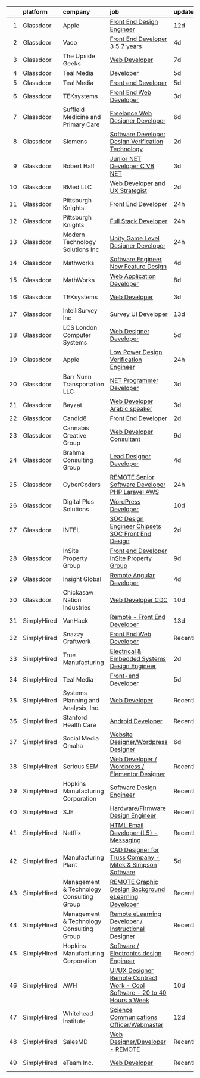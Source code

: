 

|    | platform    | company                                  | job                                                                                                                                                                                                                                                                                                                                                                                                                                                                                                                                                                                                                                                                                                                                                                                                                                                                                                                                                                                                                                                                                                                                                                                                                                                                                                                                                                                                                                                                           | update_time   | location                   |
|---:|:------------|:-----------------------------------------|:------------------------------------------------------------------------------------------------------------------------------------------------------------------------------------------------------------------------------------------------------------------------------------------------------------------------------------------------------------------------------------------------------------------------------------------------------------------------------------------------------------------------------------------------------------------------------------------------------------------------------------------------------------------------------------------------------------------------------------------------------------------------------------------------------------------------------------------------------------------------------------------------------------------------------------------------------------------------------------------------------------------------------------------------------------------------------------------------------------------------------------------------------------------------------------------------------------------------------------------------------------------------------------------------------------------------------------------------------------------------------------------------------------------------------------------------------------------------------|:--------------|:---------------------------|
|  1 | Glassdoor   | Apple                                    | [Front End Design Engineer](https://www.glassdoor.com/partner/jobListing.htm?pos=112&ao=1110586&s=58&guid=00000183c0c29f768f0e905c532032a1&src=GD_JOB_AD&t=SR&vt=w&cs=1_d05fc129&cb=1665386324374&jobListingId=1008165557587&cpc=C4A69CCDBB3B9599&jrtk=3-0-1gf0c581ni9h7801-1gf0c582c28im000-04c930a621fc3334--6NYlbfkN0BvKrLyj5gPmtZO9T8euul8TCxuuKNOtzRJOomxnwSEodTz2Bc-sPZlMlNbJQ5kKAsLWW-ZI3xeZmVdhvpBKIE-vP4LyOkEmkl3FcDztiAkG6M1lI8fp64GKa3FQ6i6eu4PLkaHQ7DaXsRvqe5zJNUOvjeqEqn9hggdKRGlOVE_o_LjVm89cEiryojxtGzNJnFd0yKRghUy6gPPgZ3yfunf7IdsOEsBxpb0D1c48_BwR4GGjLBolW-CP1eRGhAP4myOH9ovgxVWNobfUwavjmb-BNOUmRFzO76yAcAV_xdiuBDjvhssFv7yp3oZypV4QCeqhlHQtgHWYRWREdl4HK-izkxtuRVeJLxLEh7WkUCK43LNnTLB20a6TjtD49al_dGkIRjgwgOM9oi9yTfVQHrk-1cikGyJtaIGe1HDBXtYA_fXsLhTrANF06eObKw11fCpm-4bXaG36Co7XFHTwyVHSp5NJNCmzZDizlAi-8KLC5PFk3xFe4x_X7N02QdH-Y5qaokZvdjUg2rKK-lRBBxquKINm-kDsc-7FQlOE9gY8V48OnlFPV4mGXGxuf1xu_GtwuKiWs44Jd8MKuXj9pdjAFmeerQ-QtYjy9JdTfODWUHV2h2Mq9W6NxPEalLYVmlguObqIJTBIHRF_LVccI6coV6LEwSKRpg9mfkigOOVIu7DjWilAOJWeN7GtvoVGi2a7t6B7GEyvUlLJctmvR0cpNZmcG8clGkAKTL_VSkIQh6pzGMrVdQy0rCE2Hmo6GW9P-lnlVaFYouQnfTW6DplzcL-HeSvUFTtK0LE2DdcB932TSfojY9SsJRd8ttydte3jHVw7C4MZ4JSZh5EMqTDGUoDMLHgAysWEiVPLgABJzlxyIMY-dPAbSIwcSMJJV6GEeZBHzyNs5qCQpK5cRGEjn3XYkUhRDN7rxcyGzv1oayTJXZkE8abodsrA_pgLV_RZsxoQXw-skj322s0F3Ny-tEnMFsTeSw3sbo8YcsFlbBCXaut_ygD9z54sMbHNHM%3D)                                                                                 | 12d           | Beaverton, OR              |
|  2 | Glassdoor   | Vaco                                     | [Front End Developer 3  5 7 years ](https://www.glassdoor.com/partner/jobListing.htm?pos=114&ao=1110586&s=58&guid=00000183c0c29f768f0e905c532032a1&src=GD_JOB_AD&t=SR&vt=w&ea=1&cs=1_f8aa5347&cb=1665386324374&jobListingId=1008186490765&cpc=9908D8D4413DBB8A&jrtk=3-0-1gf0c581ni9h7801-1gf0c582c28im000-33324a48cc3255c4--6NYlbfkN0D_sybMACCpf9B-677oK5j6rPldVB6BlrVvFjO_o-GJZbzuF-qh4PxErFUqfUsv_6tmygoDA_OLyVcN6bWQS5SMyyB1G0IeOkI6Iyvij_EPwNUC8GuqJLAmoDHm55S8-Vszm7tDRY2xq8MIZihuMNNPffBHG12GaKDUMYhMLXFSRodkN2Q-Ra9VR4wm7bzSR_xBdmEd2_nqa41uKwZ8OO6ELq_D6WdFp-yESPpn9EQi7ymXeULyaxRCe3U75KMMQkKuyJ0KiiFcq2PzSNQN49d6AqE8A1t70p6coYxN-Sjo3NoiJBZNu2HfaGRPC3FbjvnkFYNdvjx5SI8ObKEJQxdLhjEIv4cwZG43uTeImCDCJlWiL8EsUsie3WcslaDM6vezpYLONVpfkiiZn6qfWbLv9I9mub-Q4xTtZO-Cyx5J4QbxsBkgxZBrSjqsDaBLWvulsrBaW6wd1YcqzqtEVbvYyfT3nr0kFmL3_dW4i83XF6ZKy1g04xt_KPmo9yUIJuCPZfgboA2rjnu3Oe3iTG_hzAl1IZD5x-K2L-ETsVoN8A%3D%3D)                                                                                                                                                                                                                                                                                                                                                                                                                                                                                                                                                      | 4d            | Remote                     |
|  3 | Glassdoor   | The Upside Geeks                         | [Web Developer](https://www.glassdoor.com/partner/jobListing.htm?pos=119&ao=1136043&s=58&guid=00000183c0c29f768f0e905c532032a1&src=GD_JOB_AD&t=SR&vt=w&ea=1&cs=1_6d93fe5c&cb=1665386324375&jobListingId=1008178767645&jrtk=3-0-1gf0c581ni9h7801-1gf0c582c28im000-ea9f8498722fb7b6-)                                                                                                                                                                                                                                                                                                                                                                                                                                                                                                                                                                                                                                                                                                                                                                                                                                                                                                                                                                                                                                                                                                                                                                                           | 7d            | Remote                     |
|  4 | Glassdoor   | Teal Media                               | [Developer](https://www.glassdoor.com/partner/jobListing.htm?pos=125&ao=1136043&s=58&guid=00000183c0c29f768f0e905c532032a1&src=GD_JOB_AD&t=SR&vt=w&ea=1&cs=1_9d9e8f4c&cb=1665386324375&jobListingId=1008184559819&jrtk=3-0-1gf0c581ni9h7801-1gf0c582c28im000-8ab280b39f5193df-)                                                                                                                                                                                                                                                                                                                                                                                                                                                                                                                                                                                                                                                                                                                                                                                                                                                                                                                                                                                                                                                                                                                                                                                               | 5d            | Remote                     |
|  5 | Glassdoor   | Teal Media                               | [Front end Developer](https://www.glassdoor.com/partner/jobListing.htm?pos=123&ao=1136043&s=58&guid=00000183c0c29f768f0e905c532032a1&src=GD_JOB_AD&t=SR&vt=w&ea=1&cs=1_23e2519c&cb=1665386324375&jobListingId=1008184571518&jrtk=3-0-1gf0c581ni9h7801-1gf0c582c28im000-57a8411c43225a26-)                                                                                                                                                                                                                                                                                                                                                                                                                                                                                                                                                                                                                                                                                                                                                                                                                                                                                                                                                                                                                                                                                                                                                                                     | 5d            | Remote                     |
|  6 | Glassdoor   | TEKsystems                               | [Front End Web Developer](https://www.glassdoor.com/partner/jobListing.htm?pos=118&ao=1110586&s=58&guid=00000183c0c29f768f0e905c532032a1&src=GD_JOB_AD&t=SR&vt=w&cs=1_0276e254&cb=1665386324374&jobListingId=1008189019747&cpc=3BA4CE39D5B5DEF5&jrtk=3-0-1gf0c581ni9h7801-1gf0c582c28im000-fbf2cabf986e1614--6NYlbfkN0AuKz8EBO1xHDEL7V2YF9xF3dC_I9B9i-Zw2Jh8clPMK3KTieKealHQySFBD4L6FvME83c6PDteb1UyafllUy008E2B9L8xoxWNUhVptMQd-Q2EGfQoyYPZZ7tHa26_wDbaZRkLhd4rRHrwvsqT6bTwubpvfFO5p7reBu7cIWUkzcrYc6wdCx0WuFp34xlJn9SzuHmF5lQZ-RcKFM0sr091ScHbWw_h3PlpIy6JQw54-L468BuCVtbAnjTTSqxch44aaGPGIyV0YknxOPmAsqEvkYW3RePXln4hPLYABrtDG2or9vMR2hq6NmheqjTpzsVo1rwDsg7VjCMQXFDQ9TeVYNw0C1_GfXD71vMOMt1_VdWMtTdwsIG8tGHfmAageNjJFdHOJrP4AkO3Py8vlJZr7mZeM4KhBHV-lKZL3OpeRiA651c3Az_gijAmlsyXZrTfT8px9PYxhg_w6bI2b3wHQojDRwQLW5omgdX9G83nFJXvbGwaJoyn2Oklk4fYoDD7D7EzV3ydcGRzM2vM7nN5QUxzfqdNUb_nbB6ZDjnEssOAXbPz-W9x4gtTQ2Sh34yKJzxvFY2Eokn7NhAQgKsE-DIBekpkRKXnSdijZs1VJtsxRizKdJ1FD9llBo0uAkI7ZtMxN2nF9vSS-0vWZOb63wgVQyNJPt-TaDY_B7jCrk8WL70vJHmWYpG5Qvi5cDPj3VFkpQj1-erpu9-7R8xmpb5ar7qLGNfpNuH4n1_uQU-QjWm50zWJR_HHGib5rdFZ2j9-rBDrbuoewoqWOUIcYj7aHGJ4xkK9onu9MxI8CBEFt2qVYtsCZnwqG5Qr-79tpcu7hhK1x9cfo_sI4wP_maNcDWJo2HtVZI1OOKN6rPdvigf-qCLkZJI2ydrDLh-CY8ba6qgBw3WJn9iX9HfNGGFusSkz6i7u6ZMNWkJA6bohGOGdu3v2zw3uOwXAg-x99iNj0eYbuN5PohIooHYv)                                                                                                                                 | 3d            | Palmyra, WI                |
|  7 | Glassdoor   | Suffield Medicine and Primary Care       | [Freelance Web Designer Developer](https://www.glassdoor.com/partner/jobListing.htm?pos=128&ao=1136043&s=58&guid=00000183c0c29f768f0e905c532032a1&src=GD_JOB_AD&t=SR&vt=w&ea=1&cs=1_eb1eab4e&cb=1665386324375&jobListingId=1008181407224&jrtk=3-0-1gf0c581ni9h7801-1gf0c582c28im000-ea92a465539777bb-)                                                                                                                                                                                                                                                                                                                                                                                                                                                                                                                                                                                                                                                                                                                                                                                                                                                                                                                                                                                                                                                                                                                                                                        | 6d            | Suffield, CT               |
|  8 | Glassdoor   | Siemens                                  | [Software Developer Design Verification Technology](https://www.glassdoor.com/partner/jobListing.htm?pos=124&ao=1136043&s=58&guid=00000183c0c29f768f0e905c532032a1&src=GD_JOB_AD&t=SR&vt=w&cs=1_ce33aad6&cb=1665386324375&jobListingId=1008193401675&jrtk=3-0-1gf0c581ni9h7801-1gf0c582c28im000-6492478dd79f118e-)                                                                                                                                                                                                                                                                                                                                                                                                                                                                                                                                                                                                                                                                                                                                                                                                                                                                                                                                                                                                                                                                                                                                                            | 2d            | Wilsonville, OR            |
|  9 | Glassdoor   | Robert Half                              | [Junior  NET Developer  C    VB NET ](https://www.glassdoor.com/partner/jobListing.htm?pos=116&ao=1110586&s=58&guid=00000183c0c29f768f0e905c532032a1&src=GD_JOB_AD&t=SR&vt=w&ea=1&cs=1_f078bc1b&cb=1665386324374&jobListingId=1008190165770&cpc=F41FEAB56D215062&jrtk=3-0-1gf0c581ni9h7801-1gf0c582c28im000-e9c50b261fc2e00d--6NYlbfkN0CpzDdaQkua3np5pkmj49lKioZwmwxQ-yx5plwbYmV_M0-UVVHCKd08x4FEDMIXEeJhMZCKQNAh6MONJSIfTp4jZ5Sg7mnGO8XMapuLuNUkMqpzcbNBSWN73UmVMntAbW1OyITNKcbhQV_SYIfKDRlPrH66GxjnBzeVZ1vQ46m5MTuCtsvasrKQsAIkCDnJvbKQf1EAXu3CtyNgIctlWq-wSTNSh6mivQqfFKeceX3sWaBpxHi9ZgTiX2hCb5tdH19NR_RY2pFp_b5xbr7cZGwp_vCa1LDD2eO5aBEsnBLlTf85rfCzHqG-WDrKdBE-_aZcpVII6VIxlJWDWnDzvMuKZERzGRH8Z7bpVCcSeTSQ0SGncF9bhV_8BiA-ZAWyfxc46iAT_IeTWxczyXJ_ftYYk65sxUTjJnoszfiK-9d37yXM84dvjw7ATJaxFdDaZYAAqzO_AVa6dCS65qmsZHW9ebe96-3mYFtKyd2GAbyV8jqY5g_s5M8pHYnV5d2j7Aw9tgQBDcc_y-KFDWy5ss_OLDa8L4xx59E5aZAemor_SOiEodwhScNKaKvDGF-83x9Bjfz58Vq-GQ%3D%3D)                                                                                                                                                                                                                                                                                                                                                                                                                                                                                                                    | 3d            | Granger, IA                |
| 10 | Glassdoor   | RMed  LLC                                | [Web Developer and UX Strategist](https://www.glassdoor.com/partner/jobListing.htm?pos=104&ao=1110586&s=58&guid=00000183c0c29f768f0e905c532032a1&src=GD_JOB_AD&t=SR&vt=w&ea=1&cs=1_e3d8c859&cb=1665386324372&jobListingId=1008192028963&cpc=147D4D73437F2C39&jrtk=3-0-1gf0c581ni9h7801-1gf0c582c28im000-b3285b892562d17f--6NYlbfkN0DtbQ5ulEED-yS1Y7iy87mDfAw2YjY0f3MhyEw4ECtleh5TBLsIyY0-2UrvkV_ayp8jlusfPMwwQHRFFF_qigbR5L-reuvQfUWFa4AheDYml4bP_ratDlgWzqjo8sxNFL1Q_Tsv15Ih9CnOvSw4FgD2Wf4vIBUEmg9XLJ57GoE8cN7yQ_KLhFOxEKzqwU7yhYT9smU1jt7Pkh4__llsrf0eDg-LYXPaAPowk6L1kaD507bVdKrWDPB9JdQ0njGmBvq4i1PYcN81lN-1mypOxHC1e0zoS92U_8qXlKQjBi7_PBCIqS7REJAWZ_NyP7DznqlbBtqbts7Tgsp1uQXFRhlDaSmpV1i2eopYYcK2txMXElRZZd8s2vlVkZTrpbAA8RamYYMu5iaTh10pbgpZKm2ksKnDz-QXQDlHmmJDBX1bOcdkAdRbgeMGX-blxUFTeIUAwkgtEFllcp5q8AmJKTHMD2jT67HVwwTtRWrbW5YYVEYaG-jmTd4RMjxOcYw7e7051aJLUwZZvLmY6SGEVVt7)                                                                                                                                                                                                                                                                                                                                                                                                                                                                                                                                                                                    | 2d            | St Thomas                  |
| 11 | Glassdoor   | Pittsburgh Knights                       | [Front End Developer](https://www.glassdoor.com/partner/jobListing.htm?pos=121&ao=1136043&s=58&guid=00000183c0c29f768f0e905c532032a1&src=GD_JOB_AD&t=SR&vt=w&ea=1&cs=1_037cb035&cb=1665386324375&jobListingId=1008194582833&jrtk=3-0-1gf0c581ni9h7801-1gf0c582c28im000-295691341e420105-)                                                                                                                                                                                                                                                                                                                                                                                                                                                                                                                                                                                                                                                                                                                                                                                                                                                                                                                                                                                                                                                                                                                                                                                     | 24h           | Pittsburgh, PA             |
| 12 | Glassdoor   | Pittsburgh Knights                       | [Full Stack Developer](https://www.glassdoor.com/partner/jobListing.htm?pos=127&ao=1136043&s=58&guid=00000183c0c29f768f0e905c532032a1&src=GD_JOB_AD&t=SR&vt=w&ea=1&cs=1_42706910&cb=1665386324375&jobListingId=1008194582834&jrtk=3-0-1gf0c581ni9h7801-1gf0c582c28im000-34e63c48694f29eb-)                                                                                                                                                                                                                                                                                                                                                                                                                                                                                                                                                                                                                                                                                                                                                                                                                                                                                                                                                                                                                                                                                                                                                                                    | 24h           | Pittsburgh, PA             |
| 13 | Glassdoor   | Modern Technology Solutions  Inc         | [Unity Game Level Designer  Developer](https://www.glassdoor.com/partner/jobListing.htm?pos=102&ao=1110586&s=58&guid=00000183c0c29f768f0e905c532032a1&src=GD_JOB_AD&t=SR&vt=w&cs=1_423997bf&cb=1665386324371&jobListingId=1008194658817&cpc=496C5EE6B32F83EE&jrtk=3-0-1gf0c581ni9h7801-1gf0c582c28im000-1d091a84320ef27f--6NYlbfkN0C26OT7h5zXl7z1yVTYwN1d43osiYS9hmGqw_eY7i5KFzRWaSyxghJjTLzNEsEWeJgO6DAlva_98o70FxtUGtjHZ11Ng2Qox0PGkGJa93ow7KQGi0t4G1vk5i5Y03kCuv9ftfBJi42L67LFzHZsInyLmBTkrsJxNmU1GeVzAR6570kWyxRQwzV31LvOSqKL9zRAJ0y3DUOOVpeDEmKrMzIAIWoKeN5lfOcD8yrbQoT8zaMGYNiO9EHis0h4EMNYQCjFJA3SUHpZy37LyDvfr-5l5N_lelEIQgHUtD7X0JX829f3PzFAeFXb0raTX6kVwZsDQxfK_bGlDLVZLg-T8skWCTPmaO0WUC363wpSnV7az-Ocof1Ll53JLdaWSKFwT-IzS4K63pABGuLY4PK6nGvBTXW2bMbRabVXo0T8yo0cLTMwjhZE12bkmObkN835o3L1-ql9D01sGw%3D%3D)                                                                                                                                                                                                                                                                                                                                                                                                                                                                                                                                                                                                                                                        | 24h           | Huntsville, AL             |
| 14 | Glassdoor   | Mathworks                                | [Software Engineer   New Feature Design](https://www.glassdoor.com/partner/jobListing.htm?pos=105&ao=1110586&s=58&guid=00000183c0c29f768f0e905c532032a1&src=GD_JOB_AD&t=SR&vt=w&cs=1_7d11b78c&cb=1665386324372&jobListingId=1008186237521&cpc=883DC43018083D9A&jrtk=3-0-1gf0c581ni9h7801-1gf0c582c28im000-9f77657cb5e8e1d2--6NYlbfkN0Be1FTFPPFcx0QPIqAMJW1ybOZ3rWDB8_VedXN1tgPhwNql6qzRjolkxeWqHCQUogFP8Hn1yjEeNXqCmonw-W7L8XiogHG7V3Gm_KVFGzfJfMODXfA2mzxD_d2c2PGRLB2dPzHkdTrNilvNkf9OG8m3mDw1GaByHl7I8MvcUfF3CSz7OZmJfaeDYSR2QnDTIvgvL84bkAWsw1356H2kC5Hih3WeHmJNYCVEDsy0zVMUvwor5ZtOzZyBXkQNzkS9cnRakdTGvnjTVnFKRzYLWcaGoN555_mb3GaIXMp-DnmobpxbglAh_CwwzlD6aCO8Lz1VspCJbPCGoGUSgJ6gY4xgRZpsuxLxVU98cXXWiZ42nSkXHt4Bgo1HcyKiI-L5jPDpYv-7wW3MdcxKNxJLWwGSC3TD7sQxMu_YHfsSspCU_MdaHwx7ld7ja2yGGZe8Dahrfg7QcWY_4sI7ecWfAQq9uVL4Zv21yYM-Yp3865WF0eD3rQtwdD0u4AJnteuaNjM%3D)                                                                                                                                                                                                                                                                                                                                                                                                                                                                                                                                                                                                    | 4d            | Natick, MA                 |
| 15 | Glassdoor   | MathWorks                                | [Web Application Developer](https://www.glassdoor.com/partner/jobListing.htm?pos=120&ao=1136043&s=58&guid=00000183c0c29f768f0e905c532032a1&src=GD_JOB_AD&t=SR&vt=w&cs=1_f48e638b&cb=1665386324375&jobListingId=1008176372943&jrtk=3-0-1gf0c581ni9h7801-1gf0c582c28im000-9cd7ed94c74f17d7-)                                                                                                                                                                                                                                                                                                                                                                                                                                                                                                                                                                                                                                                                                                                                                                                                                                                                                                                                                                                                                                                                                                                                                                                    | 8d            | Natick, MA                 |
| 16 | Glassdoor   | TEKsystems                               | [Web Developer](https://www.glassdoor.com/partner/jobListing.htm?pos=115&ao=1110586&s=58&guid=00000183c0c29f768f0e905c532032a1&src=GD_JOB_AD&t=SR&vt=w&cs=1_9b3a8f33&cb=1665386324374&jobListingId=1008189443153&cpc=AC285F3A3ECA6BB0&jrtk=3-0-1gf0c581ni9h7801-1gf0c582c28im000-fa41bb417b7e725e--6NYlbfkN0AuKz8EBO1xHDEL7V2YF9xF3dC_I9B9i-Zw2Jh8clPMK3KTieKealHQySFBD4L6FvN_CEeWOmdu5h8eepFPFXWjjpf3iFcQdvzoilge4m5tnCaAnHwVCq0Uxv6mm0YZPIcE2JEUFBU_L86jKn9QXVjNj-G7SpuHvMZ2mWn_FmScBHHPHEHf_240VLHdqi6_BvOdaFSOIsMqAGxITjU9DpaZGgULY36isDhIt8IekvXBmx1p1AWYUa7VslC-l_sUzA3IcQr3QU5-HvTBFW-090Gaa9j5UbBwfejKzE2_HYeymR1y5sITRrcGhqDoPdtFSNUh2NvvATmgANAmdJqzmvFBiRGQwKjv7x10LCvYwQU3SQvsFci4PKGM0xgZJFhVbaCt7cJEOFsmGxbWu_H37l6s6yodUSRkM-PM56c26HLLvud_RdE701P4hFnWDbGywQN2G9KitbcxNaN0iiFLc61lTRP9mFuZrnLiWlFkDv_SPboqblDzh3dX_fVFIJVlgphHweSlPFu0kdOzJ_A_ZsEmJhZvk7-EIJDKmqkzfLuVdbT0fBueNsEXnljSvuMX7EmGbfnD5unf9iX5ZdQEWIxbdvkat0OC4ilKo6gv6iNn-4VpdxB9I_tXmSY0ymww733e0BnbAV_Ka_iFmwJZFzhD980ydEx3dLgTu9IKvIvkg-bbvhrqwSC-DPW3XW2fdXgGJ5ncnX6tLmp9dCT9M43WvBqgOuKqwqwsvRRT1iiT_fMOzefWDkYPpZXnXYn12F1Hws3wT1oIcA7gmQ5POpQXl46kJ-Lc7PUbWvYwaHZamzjotDc01ecpYDUk3KK-OAT-6sJGt19yXQ_XOoU6G-6DE6wfww46ybsaw98gYex9mK8INLH7inJldnioaT0DiGORALJ-dQ5LmGQOIONM59M8fumb_EcLZ4hl8ztCdcBEasJjr1JGKZT3TxQWSo8WOOKpUcKv6By44B0yc22LV3b0dppHpHiGScg%3D)                                                                                                                             | 3d            | Menlo Park, CA             |
| 17 | Glassdoor   | IntelliSurvey  Inc                       | [Survey UI Developer](https://www.glassdoor.com/partner/jobListing.htm?pos=109&ao=1110586&s=58&guid=00000183c0c29f768f0e905c532032a1&src=GD_JOB_AD&t=SR&vt=w&ea=1&cs=1_ee2c6f0e&cb=1665386324373&jobListingId=1008163868942&cpc=C4A69CCDBB3B9599&jrtk=3-0-1gf0c581ni9h7801-1gf0c582c28im000-21c4689932a9c599--6NYlbfkN0C9pq4PdK0EGf7Ur2YAr5219rkDKUOKq5ag44qhEMQI_UY68DNrYzqogWQkW5IK4TAaYubrd5aAPL6RZpG7UpXLNpNwBpLem0EQruK6puqucSVi4zic8OwORpWXqtf32q47he96qdky4BW_bH0rkYAcvpdLdKqUTRT7xmxMMJzUyECSx0C90C5Q3xBDQc9OnlfCZd2DICguyjog8sMlTslAKffsfm-AUK69rpDBalI94LNTijYW_hGfmia2LxLSNqxaxYOByApSYBlQTdHz7NTwHbD9oJAU0Ou2ldhLVPB8QOJnLwUkQVIeUIjD-v_ZFFbjX6zYy5szNHDg0XIb0_VrDv0ZIMqEZHA_VngM-1U5bjOu2xn1vjspuW71XFy-zuqISOz25YoV9NyNtd5WGWc3j5xrgXE-SZqwPDFS99n14nSjFHrTbA7uc5uhOKWfOYO2o_QmiERt-QdSSjiGJW1ffVsMBL4mK1HodsVdB8yHo4GGO2KVfQmhb85TyygC0hU_-Rqi-Yz3QgEvVeczoRna7tiGo-nCLKKx9KZLBsO2w8qZ1zUmFTlS)                                                                                                                                                                                                                                                                                                                                                                                                                                                                                                                                                                | 13d           | Remote                     |
| 18 | Glassdoor   | LCS   London Computer Systems            | [Web Designer Developer](https://www.glassdoor.com/partner/jobListing.htm?pos=110&ao=1110586&s=58&guid=00000183c0c29f768f0e905c532032a1&src=GD_JOB_AD&t=SR&vt=w&ea=1&cs=1_021b93ce&cb=1665386324373&jobListingId=1008183533047&cpc=6FC5BA77C9A4CD78&jrtk=3-0-1gf0c581ni9h7801-1gf0c582c28im000-c15155c72adbc2f5--6NYlbfkN0CckLY1Y7Nzm7RAXoTq-bvgsovIKUj47znE7HlWw5vlrDWT7l6GaPFsZiavTqzdiZcPaRYL7RPCAQAFeD0zl4t8BJ0OPQn4AkLhD6s1piB3Tg66UgwckIB-Z3CLHCtz3UouYFJmcBgbuB3eW-V7AfI-aGn-_5AJKMKO0KiRcdj6aWbv4t1v0SR3juGyPsODUtwkaI4iRqmJqRnGcV4EoaOGid4jSn3UQ26oJtjcPP9rlOF-jF6c3YmNobEnrdGHmiZxcHYiWMSxHCreMzdA2oFpQ3STGQSDuRESZMDgrv_V9srgOjNfnlZ8jZ3xt68W46dChRqh88IodZlFyvYdn4GqzvEeurJFc1jTiPD5_IIvrjcUJ4RuVT-1LDJmbIt7sToelCOkHvZFsGCUGK_sTkLA59WIZVZyzshUjIIXYniGQvzjpE24e4U3o7kWZODDSUYsSt5wP9Ql5RgXuDkLaP-Y3JIgTL0dp1N1EPKmkFtrsgS8_YZqdWsCefp9VwScr8NS8JUPBSqoja7lff7yBU8tUkRkdRQezGYDUUi_43dERvANEjX3uHEjE_DDBQOUDTqWjM3TUzRWOowHZqyciJy-6kQ02JM2oc-aBUOGqPxUJO5nk21-HuAFeyZ6dbdIhNScUqtP75blEelbqC3cMlNL7lP41B5lNZL447I15KjGx9SK4qWFfjGvLpiDWCZLXFsoaYb-kyMlxJSkmLxG5dMzLs4ovUZG5pOJDEvb17ErZAW0AZYw96JqJMNv7MV6nJWekgoFx6rLtg%3D%3D)                                                                                                                                                                                                                                                                                                                                 | 5d            | Cincinnati, OH             |
| 19 | Glassdoor   | Apple                                    | [Low Power Design Verification Engineer](https://www.glassdoor.com/partner/jobListing.htm?pos=108&ao=1110586&s=58&guid=00000183c0c29f768f0e905c532032a1&src=GD_JOB_AD&t=SR&vt=w&cs=1_133b8018&cb=1665386324373&jobListingId=1008194604045&cpc=9908D8D4413DBB8A&jrtk=3-0-1gf0c581ni9h7801-1gf0c582c28im000-e49e6db0d95df2f8--6NYlbfkN0BvKrLyj5gPmtZO9T8euul8TCxuuKNOtzRJOomxnwSEodTz2Bc-sPZlO_uSwsktAeiSRft78ka_S4uQNI1_JzWHe8S2s2LMSE9lAfwQ5mws5HhOrWZyxWaVgEeHCFQIUbO8vxnAcbXuoHfaDF_yf4ut7VlolET5ZJvPJtEleVJq9eB5KDlx1IuiH1J7KlJ0uRCa2aNOWJLH4J48-h3J-79M3faXXkRCb5re6R_s83FQ9r8HIZGPy6XdEqJp_WiuaIoGtqlDxs3FMPa_Kb09QqAKJkIwl7cZAvNBpu88VwxBmawGDsc0fUupW1-u1x9y58e1hr_xS5E7L5w3CdjYAxtZqEnGXCz4vwsCiHELTWy9stY41QeBJIYTA-WHiwCDuDv33AMlh7ZoR48Pb0UyhyqsYq0GipDYSqFJSJ_NJYx7JNJSEp6Wi8mxXVyD_jy3O3yOePeW4kP6pQao2_u9pghyDCykwus7y40F_b1U9t0fVfLkLNmdpNBMtsCBgoJ8tZmbFkfK3vtozQw9LqQEtUPrbHpH76KAdEzcuzwQ3PxKp718JaoiGqUm-tH7CQWrnhrtyBm9qsJuucetDXWkc_xrXSR5cJL9s7phFljpUQu4EzSFo_eRx5Vdm5kv44SykhnNe95ptMYDqAQw7hr3QOLcDb228TbE9Gg5QeaXhGaulW73sA9oStggfqeJy7Vhsp8JjDplnlvRMmFQjUYq5BMeC5VFW4ug2hpzicQbdO9ehqH0j8dox3MTMZLBpv2I56vVj7J0fd2q7fDmxEu58yOTHNfDmVgkUtmfQgItgTvS3QhqwN0g9t_p2fEf6rBGw-HjNFY2w1HvQw2SO_WrLnkWhioMB-OlsgeVQ1FagSl8Rfl0Ho8mk9HFGFtWLXlua7pWvrzsL1r_T81mczanM1vGqMxhuT9FnGTPYI-aTiStb74tgMXh6KEjCluhW0KpvaKW8dwNiBK7pcOp0XMj2cXvYoZguBHNVottSjfAfy08cldwZ5oXyMIFxCZ4_f81b0FFvoNh7pISFZ7DHg38yej_)                                                  | 24h           | Cupertino, CA              |
| 20 | Glassdoor   | Barr Nunn Transportation LLC             | [ NET Programmer Developer](https://www.glassdoor.com/partner/jobListing.htm?pos=103&ao=1110586&s=58&guid=00000183c0c29f768f0e905c532032a1&src=GD_JOB_AD&t=SR&vt=w&ea=1&cs=1_d55d3641&cb=1665386324372&jobListingId=1008189460440&cpc=85DB4C1C8FC4A2A3&jrtk=3-0-1gf0c581ni9h7801-1gf0c582c28im000-913ee8a62dbdb752--6NYlbfkN0CHGbJ7xvW0CMwdhPDsQStUYS7wDMXbiqCoRMqunsWXjDX2n8bhOhYkXt9uAKGe3KNoBO4cU8Tn_2Oif39gHwXgoA1elUzaP4LuUDS_1xbooJBDt5CrGca-izpHw9H3cw_C0t_SSP2mY6OPVilDzRNoxM3ckN90sSADAnpd3BD8Cv-2sQvrSN6mcP6iP-aXHOdF3mlPv_QHryEXyxRA0Q3uWU8_G3PQTlIoCKAV65B_poSv3d8o_2F_ZWpKiVy2WypvnyZRE8fcRbwSawaWwYhhPmO4afMKuCHv6o2khEAdidcKAU8gj27ThIOLVqShlw259u5knB9vKsuuG8M7Y4WNatyw-SPr7QKrRhU-byAs00YIV-kl05cobuBboTOiNvK75WNwjQMqpPrKdNJAoRn9h7jIqpB0dxGepVtxk7_2UDoa9lrCkl1riFiAcqE6LpBX6vHTMhk0RVbBwNSdHJIavR3zJCnsH_t-NFACf4amn1Sn2JRRV4g4L7TD6XAlLvHH2_q-HQ5mHw%3D%3D)                                                                                                                                                                                                                                                                                                                                                                                                                                                                                                                                                                                              | 3d            | Granger, IA                |
| 21 | Glassdoor   | Bayzat                                   | [Web Developer  Arabic speaker ](https://www.glassdoor.com/partner/jobListing.htm?pos=122&ao=1136043&s=58&guid=00000183c0c29f768f0e905c532032a1&src=GD_JOB_AD&t=SR&vt=w&cs=1_b7800b38&cb=1665386324375&jobListingId=1008188645717&jrtk=3-0-1gf0c581ni9h7801-1gf0c582c28im000-2bf7bf6523c8e0df-)                                                                                                                                                                                                                                                                                                                                                                                                                                                                                                                                                                                                                                                                                                                                                                                                                                                                                                                                                                                                                                                                                                                                                                               | 3d            | Remote                     |
| 22 | Glassdoor   | Candid8                                  | [Front End Developer](https://www.glassdoor.com/partner/jobListing.htm?pos=130&ao=1136043&s=58&guid=00000183c0c29f768f0e905c532032a1&src=GD_JOB_AD&t=SR&vt=w&ea=1&cs=1_68ffdbfe&cb=1665386324375&jobListingId=1008191900262&jrtk=3-0-1gf0c581ni9h7801-1gf0c582c28im000-fadbda6d359d5563-)                                                                                                                                                                                                                                                                                                                                                                                                                                                                                                                                                                                                                                                                                                                                                                                                                                                                                                                                                                                                                                                                                                                                                                                     | 2d            | Remote                     |
| 23 | Glassdoor   | Cannabis Creative Group                  | [Web Developer Consultant](https://www.glassdoor.com/partner/jobListing.htm?pos=126&ao=1136043&s=58&guid=00000183c0c29f768f0e905c532032a1&src=GD_JOB_AD&t=SR&vt=w&ea=1&cs=1_6f5697b8&cb=1665386324375&jobListingId=1008173676047&jrtk=3-0-1gf0c581ni9h7801-1gf0c582c28im000-bef629565c3a994d-)                                                                                                                                                                                                                                                                                                                                                                                                                                                                                                                                                                                                                                                                                                                                                                                                                                                                                                                                                                                                                                                                                                                                                                                | 9d            | Remote                     |
| 24 | Glassdoor   | Brahma Consulting Group                  | [Lead Designer Developer](https://www.glassdoor.com/partner/jobListing.htm?pos=111&ao=1110586&s=58&guid=00000183c0c29f768f0e905c532032a1&src=GD_JOB_AD&t=SR&vt=w&ea=1&cs=1_e9c84a25&cb=1665386324373&jobListingId=1008186340311&cpc=44CD5376B8534B8F&jrtk=3-0-1gf0c581ni9h7801-1gf0c582c28im000-1871e4d6ab1d0ba5--6NYlbfkN0AY4guaBc_odNxnJHTncvfwFu86WvDwtbc_K-gSZc1x5Id6Ttxnb0rt5YTkUlz5gd4UNNdqsmlx-XNMlc3Zo4qD_xVhfTAj-bw2Yma076ujnDdtxLfWQAK3d_AW1yb_QAXkedwRs4RGKZWo-W7arEH0l5L0TJd0r3ETvB7PhlWf85JYLHLI8_l7bfOn-6IYGC_kwYUBsK1UiR5sr3KRA31GyTR1fWPW_79FP8H7_ASVHL3xyDnAWKJcY5Q8Ry9_GEQreGIpzBTEzEikQcQouVg71S3sw1v26bpJpM_ck-W2nohTkV-t8O0NB6Mr3FKR3FZ2m_L6ke7mzmDHIygs2K26uugGvPTbRuFehxA1Tbvre0tDEUq_Kn9t2LiLGMZmGLVAH4dvVLi2r-ys6lLwGSRfQdRiERLBIjJzmR39gcXh0Ecduj5pe-DpglL-WXptF_bPKEOWu2lQwx0y-DgDFsFXzRJOu1Svzz0nlkVDIT3YX0kxEf9wg0986zRjJFxCOfbc58r0EbphtA%3D%3D)                                                                                                                                                                                                                                                                                                                                                                                                                                                                                                                                                                                                | 4d            | Remote                     |
| 25 | Glassdoor   | CyberCoders                              | [REMOTE Senior Software Developer  PHP Laravel AWS ](https://www.glassdoor.com/partner/jobListing.htm?pos=117&ao=1110586&s=58&guid=00000183c0c29f768f0e905c532032a1&src=GD_JOB_AD&t=SR&vt=w&ea=1&cs=1_83a57571&cb=1665386324374&jobListingId=1008195572737&cpc=47CFDC01B3F81FAC&jrtk=3-0-1gf0c581ni9h7801-1gf0c582c28im000-b528b5b713097b38--6NYlbfkN0CpFJQzrgRR8WqXWK1qKKEqALWJw739KlKqr2H-MSI4eoBlI4EFrmor2FYZMP3muM0M2hpkMB-_XrmyacpRRM97uxc2n5hxmlbg6KkAsACu6eMtzGfE8JKKoyvixJhl63b1FXMOoGZEzUOKQXpNg234KuUfXcGMKEaRrlKAamuLEBFIUplTQolu5rUNDjBy32RVwdGS3_KfmrMNkSvCfIkJWmK49Qij0vUr-NtqF4GMoz8v32mkB444Q4LuEfKw90WbkZsWseyyLAorJ5mJx-9tDJ9H5qrNXwhrny5ZiuBvMZHFrXBUCORwE5n1GF4J_OCsHQZMs2AQUmovePtkudNmY4jyh2J-sQA3lTMpyNRtRX7QINwxdbv4wuFwcnveCv-HkTl0X0DXSdGRIFXgaS4K4k3HUn0DlY28u1Bshovid_b6sbDy6MODNLcSFekYesfdklHRdKiqEtSwJtR5iiGRrfLRfB8gK6SAomzy4s4FlOdtj0h8vW2f2lDhVOLPq6FvyJznGhX43semFz2P7gYTj_vXHSCe2fJDEO0VQBbjCShsBhtacgcGVHwYTtK-UGSfiwIRU1cajB2Y8MrOI6hmjzJgNoRo34vvFRqYYHGBv1J0RlINvDudrx3qOd7KwMbiFoGZVQAFaib-gVUeHTgz6U6GC_goXXGFGp1SsHTeuCRIJgIBccMvoFHhkMZZLjT0k18HyEpsodYWao6TCuCclvjgbHyAOlrtLvqYfr98IRqA0uRVvrRJg2qT5CTr1NfmS2wpELYerirIuO7XhsERuJfd2xm6ov1fuqfppQkzeVmDlnILvXzSayriTqJMOkS__VJiR3yO4UGcrIBNJU75BImDgJz48rzr2Y1Jd6zEMDxCOamunGrZj8sqw05umfwYPHxdQSwctnpqaKvsbTHqgq6sTED32fSwb-u1Ch3QHEAk-FB5ZlgQD2DbGiaZ1T8tZo6Y31fw_yvOmxuaiYYHEU25tUlP_xsXQnNPP4Cg3cURuiq-qcFxAkz7RI_UU8sctWkXYOlY3skyFSbcFFZNmnYFSH1olmvNJiwINCYjtZwsSZA_aOok) | 24h           | Lake Forest, CA            |
| 26 | Glassdoor   | Digital Plus Solutions                   | [WordPress Developer](https://www.glassdoor.com/partner/jobListing.htm?pos=129&ao=1136043&s=58&guid=00000183c0c29f768f0e905c532032a1&src=GD_JOB_AD&t=SR&vt=w&ea=1&cs=1_e93de489&cb=1665386324375&jobListingId=1008171705524&jrtk=3-0-1gf0c581ni9h7801-1gf0c582c28im000-0d9ef80828150647-)                                                                                                                                                                                                                                                                                                                                                                                                                                                                                                                                                                                                                                                                                                                                                                                                                                                                                                                                                                                                                                                                                                                                                                                     | 10d           | Remote                     |
| 27 | Glassdoor   | INTEL                                    | [SOC Design Engineer  Chipsets SOC Front End Design](https://www.glassdoor.com/partner/jobListing.htm?pos=107&ao=1110586&s=58&guid=00000183c0c29f768f0e905c532032a1&src=GD_JOB_AD&t=SR&vt=w&cs=1_8c7022b1&cb=1665386324372&jobListingId=1008193455786&cpc=0FE1F5EA2BC84A01&jrtk=3-0-1gf0c581ni9h7801-1gf0c582c28im000-2f1b77077a06bb91--6NYlbfkN0BA3MKuha-jPD9CSzC2RLR7MGw7irEVqrUWZBF8dL3e3eXf_36fAnneFEs-d7qvI8ekZqnY4MyGm13rb_seRhklICI3ORBgn4YnYhXmx-TRnkViHLAGaYJHoXsysTS3rtx8uY10790o_uZ8gz7NgmuGC7odTd6QZUFN7I5lcEXqj338vG84Lw8p4Xqr-3o8R3cdL_f4toyaMpi08lnayuP3lpwgh4YzHsgi8Th_Dxm2u254Na4WNaGoJ_AUE9GOYPQQOtWH9AR6-e2u9hb8WPePnO0MbRxhtMnLrcvwt6CfePPT6gYK7pwElzoYsMVXofEyImn0tLBrKZ2atHEtY4H_xV3Byq-3T11_WBMosguFD0ijitDvy95MYW9eI9QzyZGQrmgJqYIi5EW9--f_eFbUbmPHSulxWRTNfHpDyMT2WyoYop9iE-S6fRPyncftC4w%3D)                                                                                                                                                                                                                                                                                                                                                                                                                                                                                                                                                                                                                                                        | 2d            | Mount Eden, CA             |
| 28 | Glassdoor   | InSite Property Group                    | [Front end Developer  InSite Property Group](https://www.glassdoor.com/partner/jobListing.htm?pos=106&ao=1110586&s=58&guid=00000183c0c29f768f0e905c532032a1&src=GD_JOB_AD&t=SR&vt=w&cs=1_194837c7&cb=1665386324372&jobListingId=1008174947868&cpc=DF7064BA3070673B&jrtk=3-0-1gf0c581ni9h7801-1gf0c582c28im000-65399c1e503b61dc--6NYlbfkN0CbSjGqvEM5GUL70PexnlNQ2c1fa7HJH8c8uFYAHz9A405O8Sole7T3VpAzN7Y-QGbFR9xBB_giB3xmPkVYNQW7_MMF4UPr1nKmtGfhfBrUyI60m9r5HUwClaujxM8avOcr1CimrFdKyR6B578pRxnxAyGDwumj2EzOOZPnlKVzct10rlitAp-1A0gehQtk9cHpNo7BL8iywoEkUzhL_9f4MFleMnFXs4NJ1On7fIUF8sQepNx-XdRkzDGvIV1kCV9SY-zMrEsWBS228i-MAsZNDKmbXEsS_GZvQvM-YgDvy-WypLVhhnzRTEXmpcpob-JxtwV7p8p9mg8DI48ykiBQWCG9Bsr-tBrbZX-qi1ob5B7QOYW1Lyof8JV7HWgJNbEB5yNaO9wAo4fYHpjQUc6KfNR2sMQ3Lupez3SIsWPQn6Qf0VMh2o9eY27vueMbllp8p2fEM_OPu4Njh52L0VlEl91iUroLAAV2JzbYr0IaQ0TYJhmLL8_z)                                                                                                                                                                                                                                                                                                                                                                                                                                                                                                                                                                                                              | 9d            | Remote                     |
| 29 | Glassdoor   | Insight Global                           | [Remote Angular Developer](https://www.glassdoor.com/partner/jobListing.htm?pos=113&ao=1110586&s=58&guid=00000183c0c29f768f0e905c532032a1&src=GD_JOB_AD&t=SR&vt=w&cs=1_fa7f42c5&cb=1665386324374&jobListingId=1008186075872&cpc=82B3195DA92CAF92&jrtk=3-0-1gf0c581ni9h7801-1gf0c582c28im000-b8cdf4a72518eabe--6NYlbfkN0BKkHZu3wF05EeDimN_p6sYpKCMArvwa95YdH7UpkaBCqc7l59ErwqcRF2vP9Nup-GRZ0SngcO4qVLV-7NsK70AQMAUXSP1vMsnY65JM1DBQQbLQyVbIUte_-sbaEC-uCWlk6xfeLda-Du1cjsEVDteNugdNqkSFap5rLcImu20b_wua3Q8hLmLEhnUrfCoi0WKkX003pkQmGZgQMnIz8JPGDHMhvCcwnIvOi2K445vLYq05paK7wOkZpJOo-I0jt4vVFfcUQNKHk0oI2_hCOgJQ-2QHX1XLQ2a8tCYK9lZBgA1d9UoermwFfrrlhMuq_IsvRLPtcIEhfPWEl3NwhIwZp_RFfXvKw0pNGenViQQxJ83k_c9ZIBeATJ407kVf6Cv0w99B4hL1udMYzDVt2_aGk_sOp08S70tZ6wQJDQEo9QtCrz8RCOp5QE0Ij2oJE0DGWhOkrir4Jx7uHWIL0UCmODJ0L8kX1XeiOOoB9LqPJKAqYMrPzaVtYChWbZh1Ds%3D)                                                                                                                                                                                                                                                                                                                                                                                                                                                                                                                                                                                                                  | 4d            | Belmont, NC                |
| 30 | Glassdoor   | Chickasaw Nation Industries              | [Web Developer   CDC](https://www.glassdoor.com/partner/jobListing.htm?pos=101&ao=1110586&s=58&guid=00000183c0c29f768f0e905c532032a1&src=GD_JOB_AD&t=SR&vt=w&cs=1_155b27d3&cb=1665386324371&jobListingId=1008172155676&cpc=23F39E5DB52D8DE4&jrtk=3-0-1gf0c581ni9h7801-1gf0c582c28im000-d70c116157578347--6NYlbfkN0CsKDMpqPkq8c-6atK3sm7usfFs6yRs65ZlRcv2lQXdAOCBUwNkP92VkL58r4jMa9N6US9-_FakwxPSnrVhw4H4LVjFTLUBxFscFT9F_AE1uSDhqP73ylqwSOnwu5hqz6vrh1L5BhBipsBMR1_m5Xp2_5NLKqnVwOKRDRIaTOaXQGOYviHGi5SPEf5btjTqqRXv9XVSRTVc6tlLL1LYR_O_nHJlLmkiUiaS4dSywXLah8ryBZwAOfwIdbz4KhC--I_Yn6G1YrR8kBnH-xUan_xvwd-20mo8ulQd0dT6xKXeILfjS7SDKDd4T_PPfqWigYhANQRjRjvjxtQhb1d3Fh8GAybmQx7RSPdz43Jx_M64LYk1uyb1Rc__g__Jv6eib8jLVY8vMv0FlaqkP2nV5OAaCGPmbPv7ojzX5uqcoiC7_nEiYdq0hnKtybOrgIcXoygkZqybrVPPmJmeAHfzaRAbefQF0bxvuntDNdssXcoqMt0twwFcPlOMhce0JzYMg7SfiaZ0F_P0shBGCLIkVKryhi6BohBMyrI%3D)                                                                                                                                                                                                                                                                                                                                                                                                                                                                                                                                                                                       | 10d           | Atlanta, GA                |
| 31 | SimplyHired | VanHack                                  | [Remote - Front End Developer](https://www.simplyhired.com/job/cIXP51Y5fwok5TyLURIYZ_1w_Q_pOD0N6SYstzOHA9fjoqbhP5jIEA?q=design+developer)                                                                                                                                                                                                                                                                                                                                                                                                                                                                                                                                                                                                                                                                                                                                                                                                                                                                                                                                                                                                                                                                                                                                                                                                                                                                                                                                     | 13d           | Oakland, CA                |
| 32 | SimplyHired | Snazzy Craftwork                         | [Front End Web Developer](https://www.simplyhired.com/job/q8XqKxuZ_r0fCCBPbRlUEuwZQIZSoYLuozobBta4lrg3IAWax-zwsw?q=design+developer)                                                                                                                                                                                                                                                                                                                                                                                                                                                                                                                                                                                                                                                                                                                                                                                                                                                                                                                                                                                                                                                                                                                                                                                                                                                                                                                                          | Recently      | Remote                     |
| 33 | SimplyHired | True Manufacturing                       | [Electrical & Embedded Systems Design Engineer](https://www.simplyhired.com/job/1Wsjuo3gyksFl8uX0MJogUvraneyzraqWU5LY7BBgIOfAFq6haS0-w?q=design+developer)                                                                                                                                                                                                                                                                                                                                                                                                                                                                                                                                                                                                                                                                                                                                                                                                                                                                                                                                                                                                                                                                                                                                                                                                                                                                                                                    | 2d            | O'Fallon, MO               |
| 34 | SimplyHired | Teal Media                               | [Front-end Developer](https://www.simplyhired.com/job/eoiax8gkeytvfJAaJdqjhTtz9NYnqJzAXOBVeeN4BO-_RDtzlfNs0g?q=design+developer)                                                                                                                                                                                                                                                                                                                                                                                                                                                                                                                                                                                                                                                                                                                                                                                                                                                                                                                                                                                                                                                                                                                                                                                                                                                                                                                                              | 5d            | Remote                     |
| 35 | SimplyHired | Systems Planning and Analysis, Inc.      | [Web Developer](https://www.simplyhired.com/job/HZdrie8-QQMtObTMnS9antaqi0YYoiwGjUa9WnyBLoLeFO602KCWoA?q=design+developer)                                                                                                                                                                                                                                                                                                                                                                                                                                                                                                                                                                                                                                                                                                                                                                                                                                                                                                                                                                                                                                                                                                                                                                                                                                                                                                                                                    | Recently      | Norfolk, VA                |
| 36 | SimplyHired | Stanford Health Care                     | [Android Developer](https://www.simplyhired.com/job/bixntMy0ujDioU4BjtZEEvVL_r_XDW95SQ5woSmxcbcU1YTvBsekZQ?q=design+developer)                                                                                                                                                                                                                                                                                                                                                                                                                                                                                                                                                                                                                                                                                                                                                                                                                                                                                                                                                                                                                                                                                                                                                                                                                                                                                                                                                | Recently      | Palo Alto, CA              |
| 37 | SimplyHired | Social Media Omaha                       | [Website Designer/Wordpress Designer](https://www.simplyhired.com/job/hg2l3LXDJNC-EB3lQHn7bFAtxkAk_qwF5GCOHw2QFG66qt-ywL-e2Q?q=design+developer)                                                                                                                                                                                                                                                                                                                                                                                                                                                                                                                                                                                                                                                                                                                                                                                                                                                                                                                                                                                                                                                                                                                                                                                                                                                                                                                              | 6d            | Remote                     |
| 38 | SimplyHired | Serious SEM                              | [Web Developer / Wordpress / Elementor Designer](https://www.simplyhired.com/job/aCf_9_ugq9Xy9HyGkNLILKPG6qCWF7PUYz5r9eHDEN88XxCoYc1qPA?q=design+developer)                                                                                                                                                                                                                                                                                                                                                                                                                                                                                                                                                                                                                                                                                                                                                                                                                                                                                                                                                                                                                                                                                                                                                                                                                                                                                                                   | Recently      | Remote                     |
| 39 | SimplyHired | Hopkins Manufacturing Corporation        | [Software Design Engineer](https://www.simplyhired.com/job/qY8slYaw9wD2ocnPC4HaJoxOS535kfd1g9te5vVup0OD4IWDFxIROg?q=design+developer)                                                                                                                                                                                                                                                                                                                                                                                                                                                                                                                                                                                                                                                                                                                                                                                                                                                                                                                                                                                                                                                                                                                                                                                                                                                                                                                                         | Recently      | Emporia, KS                |
| 40 | SimplyHired | SJE                                      | [Hardware/Firmware Design Engineer](https://www.simplyhired.com/job/O5hshxGiYNC_87W5pLs-7t7lmj2S2JS6hBsS2-tcTp7ul5nLvMtoSw?q=design+developer)                                                                                                                                                                                                                                                                                                                                                                                                                                                                                                                                                                                                                                                                                                                                                                                                                                                                                                                                                                                                                                                                                                                                                                                                                                                                                                                                | Recently      | Detroit Lakes, MN          |
| 41 | SimplyHired | Netflix                                  | [HTML Email Developer (L5) - Messaging](https://www.simplyhired.com/job/1bXVxt5BiO0MD0IViaSIetDkT_fhFoZwnqAbC8nd3-MrVMl4GV84Zg?q=design+developer)                                                                                                                                                                                                                                                                                                                                                                                                                                                                                                                                                                                                                                                                                                                                                                                                                                                                                                                                                                                                                                                                                                                                                                                                                                                                                                                            | Recently      | Remote                     |
| 42 | SimplyHired | Manufacturing Plant                      | [CAD Designer for Truss Company - Mitek & Simpson Software](https://www.simplyhired.com/job/Si0P3Lb7aY6oFpNVjs3JpE_XCDoesr7o0UUlZRqYW0U7jgGYJ4p_uA?q=design+developer)                                                                                                                                                                                                                                                                                                                                                                                                                                                                                                                                                                                                                                                                                                                                                                                                                                                                                                                                                                                                                                                                                                                                                                                                                                                                                                        | 5d            | Fort Pierce, FL            |
| 43 | SimplyHired | Management & Technology Consulting Group | [REMOTE Graphic Design Background eLearning Developer](https://www.simplyhired.com/job/Yn_o2Gb2AbKzyjtWucTQthiRvYC2V5L3429cwVlSBtjayr1ahiOxLg?q=design+developer)                                                                                                                                                                                                                                                                                                                                                                                                                                                                                                                                                                                                                                                                                                                                                                                                                                                                                                                                                                                                                                                                                                                                                                                                                                                                                                             | Recently      | Stanford, CA +24 locations |
| 44 | SimplyHired | Management & Technology Consulting Group | [Remote eLearning Developer / Instructional Designer](https://www.simplyhired.com/job/p2sGSY2TpVrOEkPt7N5FwZ0G2AOW5LoI3Vo2e1UZYG4YsgiqlK7CUg?q=design+developer)                                                                                                                                                                                                                                                                                                                                                                                                                                                                                                                                                                                                                                                                                                                                                                                                                                                                                                                                                                                                                                                                                                                                                                                                                                                                                                              | Recently      | Stanford, CA +24 locations |
| 45 | SimplyHired | Hopkins Manufacturing Corporation        | [Software / Electronics design Engineer](https://www.simplyhired.com/job/nfWtgXHnYJx2k-62EC7N7b28nB8qkWfkRKRQhlu9qLzrEvkuq4GspA?q=design+developer)                                                                                                                                                                                                                                                                                                                                                                                                                                                                                                                                                                                                                                                                                                                                                                                                                                                                                                                                                                                                                                                                                                                                                                                                                                                                                                                           | Recently      | Emporia, KS                |
| 46 | SimplyHired | AWH                                      | [UI/UX Designer Remote Contract Work - Cool Software - 20 to 40 Hours a Week](https://www.simplyhired.com/job/Vut40brcr-lkRjDsdyZF4eTr_PR_VFY9mlGqNdnseAiUT4M9UG-_VQ?q=design+developer)                                                                                                                                                                                                                                                                                                                                                                                                                                                                                                                                                                                                                                                                                                                                                                                                                                                                                                                                                                                                                                                                                                                                                                                                                                                                                      | 10d           | Dublin, OH                 |
| 47 | SimplyHired | Whitehead Institute                      | [Science Communications Officer/Webmaster](https://www.simplyhired.com/job/zTeP-7vQjHBHjhIlO625u3ZIvmb4wC7QZhiY36dXLxow8pUehdMYlg?q=design+developer)                                                                                                                                                                                                                                                                                                                                                                                                                                                                                                                                                                                                                                                                                                                                                                                                                                                                                                                                                                                                                                                                                                                                                                                                                                                                                                                         | 12d           | Cambridge, MA              |
| 48 | SimplyHired | SalesMD                                  | [Web Designer/Developer - REMOTE](https://www.simplyhired.com/job/shz6T1_bt6A4MyB3Fu24pVUr51-_jhx7z3c-rIUax7Hnu4p9hvkNcg?q=design+developer)                                                                                                                                                                                                                                                                                                                                                                                                                                                                                                                                                                                                                                                                                                                                                                                                                                                                                                                                                                                                                                                                                                                                                                                                                                                                                                                                  | Recently      | Remote                     |
| 49 | SimplyHired | eTeam Inc.                               | [Web Developer](https://www.simplyhired.com/job/LQZ6BCx5zobznUgnjCfe9_S_TwnlrUmGmzNGN1jO7NciHe9wBCVKGg?q=design+developer)                                                                                                                                                                                                                                                                                                                                                                                                                                                                                                                                                                                                                                                                                                                                                                                                                                                                                                                                                                                                                                                                                                                                                                                                                                                                                                                                                    | Recently      | Cupertino, CA              |